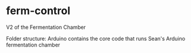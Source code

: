 ferm-control
============

V2 of the Fermentation Chamber

Folder structure:
	Arduino contains the core code that runs Sean's Arduino fermentation chamber
